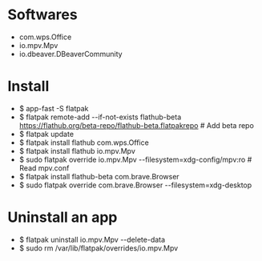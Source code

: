 Softwares
=====
* com.wps.Office
* io.mpv.Mpv
* io.dbeaver.DBeaverCommunity

Install
=====
* $ app-fast -S flatpak
* $ flatpak remote-add --if-not-exists flathub-beta https://flathub.org/beta-repo/flathub-beta.flatpakrepo # Add beta repo
* $ flatpak update
* $ flatpak install flathub com.wps.Office
* $ flatpak install flathub io.mpv.Mpv
* $ sudo flatpak override io.mpv.Mpv --filesystem=xdg-config/mpv:ro # Read mpv.conf
* $ flatpak install flathub-beta com.brave.Browser
* $ sudo flatpak override com.brave.Browser --filesystem=xdg-desktop

Uninstall an app
======
* $ flatpak uninstall io.mpv.Mpv --delete-data
* $ sudo rm /var/lib/flatpak/overrides/io.mpv.Mpv
